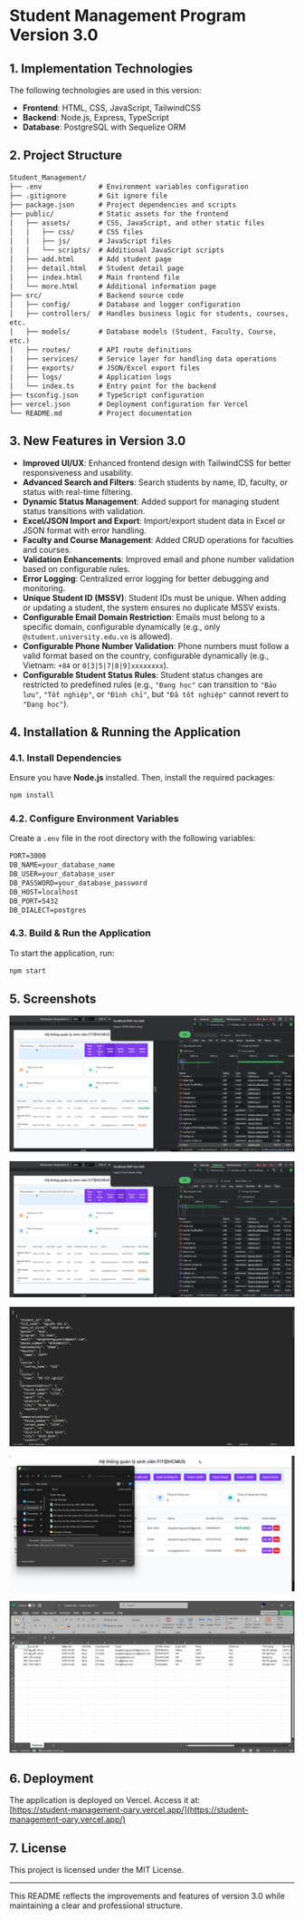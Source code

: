 # Student Management Program Version 3.0

## 1. Implementation Technologies  

The following technologies are used in this version:  

- **Frontend**: HTML, CSS, JavaScript, TailwindCSS  
- **Backend**: Node.js, Express, TypeScript  
- **Database**: PostgreSQL with Sequelize ORM  

## 2. Project Structure  

```
Student_Management/
├── .env              # Environment variables configuration
├── .gitignore        # Git ignore file
├── package.json      # Project dependencies and scripts
├── public/           # Static assets for the frontend
│   ├── assets/       # CSS, JavaScript, and other static files
│   │   ├── css/      # CSS files
│   │   ├── js/       # JavaScript files
│   │   └── scripts/  # Additional JavaScript scripts
│   ├── add.html      # Add student page
│   ├── detail.html   # Student detail page
│   ├── index.html    # Main frontend file
│   └── more.html     # Additional information page
├── src/              # Backend source code
│   ├── config/       # Database and logger configuration
│   ├── controllers/  # Handles business logic for students, courses, etc.
│   ├── models/       # Database models (Student, Faculty, Course, etc.)
│   ├── routes/       # API route definitions
│   ├── services/     # Service layer for handling data operations
│   ├── exports/      # JSON/Excel export files
│   ├── logs/         # Application logs
│   └── index.ts      # Entry point for the backend
├── tsconfig.json     # TypeScript configuration
├── vercel.json       # Deployment configuration for Vercel
└── README.md         # Project documentation
```

## 3. New Features in Version 3.0  

- **Improved UI/UX**: Enhanced frontend design with TailwindCSS for better responsiveness and usability.  
- **Advanced Search and Filters**: Search students by name, ID, faculty, or status with real-time filtering.  
- **Dynamic Status Management**: Added support for managing student status transitions with validation.  
- **Excel/JSON Import and Export**: Import/export student data in Excel or JSON format with error handling.  
- **Faculty and Course Management**: Added CRUD operations for faculties and courses.  
- **Validation Enhancements**: Improved email and phone number validation based on configurable rules.  
- **Error Logging**: Centralized error logging for better debugging and monitoring.  
- **Unique Student ID (MSSV)**: Student IDs must be unique. When adding or updating a student, the system ensures no duplicate MSSV exists.  
- **Configurable Email Domain Restriction**: Emails must belong to a specific domain, configurable dynamically (e.g., only `@student.university.edu.vn` is allowed).  
- **Configurable Phone Number Validation**: Phone numbers must follow a valid format based on the country, configurable dynamically (e.g., Vietnam: `+84` or `0[3|5|7|8|9]xxxxxxxx`).  
- **Configurable Student Status Rules**: Student status changes are restricted to predefined rules (e.g., `"Đang học"` can transition to `"Bảo lưu"`, `"Tốt nghiệp"`, or `"Đình chỉ"`, but `"Đã tốt nghiệp"` cannot revert to `"Đang học"`).  

## 4. Installation & Running the Application  

### 4.1. Install Dependencies  
Ensure you have **Node.js** installed. Then, install the required packages:  
```sh
npm install
```

### 4.2. Configure Environment Variables  
Create a `.env` file in the root directory with the following variables:  
```
PORT=3000
DB_NAME=your_database_name
DB_USER=your_database_user
DB_PASSWORD=your_database_password
DB_HOST=localhost
DB_PORT=5432
DB_DIALECT=postgres
```

### 4.3. Build & Run the Application  
To start the application, run:  
```sh
npm start
```

## 5. Screenshots
![Import JSON](screenshot/import_json.png)

![Import Excel](screenshot/import_excel.png)

![Export JSON](screenshot/export_json.png)

![Export Excel 1](screenshot/export_excel.png)

![Export Excel 2](screenshot/export_excel_2.png)

## 6. Deployment  
The application is deployed on Vercel. Access it at:  
[https://student-management-oary.vercel.app/](https://student-management-oary.vercel.app/)

## 7. License  
This project is licensed under the MIT License.

---

This README reflects the improvements and features of version 3.0 while maintaining a clear and professional structure.

